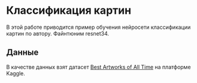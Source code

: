 # Классификация картин

В этой работе приводится пример обучения нейросети классификации картин по автору. Файнтюним resnet34.

## Данные

В качестве данных взят датасет [Best Artworks of All Time](https://www.kaggle.com/ikarus777/best-artworks-of-all-time/) на платформе Kaggle.

